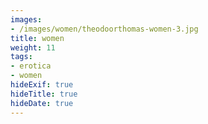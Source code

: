 ```yaml
---
images:
- /images/women/theodoorthomas-women-3.jpg
title: women
weight: 11
tags:
- erotica
- women
hideExif: true
hideTitle: true
hideDate: true
---
```

